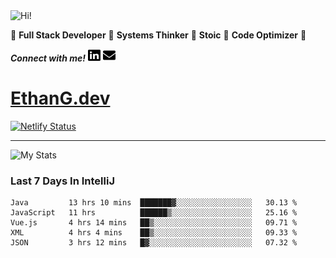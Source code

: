 <img src="https://i.giphy.com/media/3PAL5bChWnak0WJ32x/giphy.webp" alt="Hi!">

:star2: **Full Stack Developer** :star2: **Systems Thinker** :star2: **Stoic** :star2: **Code Optimizer** :star2:

***Connect with me!*** <a href="https://www.linkedin.com/in/ethan-glover/"><img src="https://raw.githubusercontent.com/eglove/eglove/eeb591600b73da426bd298d229e2fd96df019488/linkedin-brands.svg" alt="LinkedIn" width="20px" height="20px"></a> <a href="mailto:hello@ethang.email"><img src="https://raw.githubusercontent.com/eglove/eglove/47aceecf4819797d993f5facc7764cb99d0ab039/envelope-solid.svg" alt="Email" width="20px" height="20px"></a>

# [EthanG.dev](https://ethang.dev/)

[![Netlify Status](https://api.netlify.com/api/v1/badges/386a0047-e6d7-4b02-af54-535d4fdd1866/deploy-status)](https://app.netlify.com/sites/focused-elion-be8588/deploys)

<hr>

![My Stats](https://github-readme-stats.vercel.app/api?username=eglove&show_icons=true&theme=default&count_private=true)

### Last 7 Days In IntelliJ
<!--START_SECTION:waka-->
```text
Java         13 hrs 10 mins  ███████▓░░░░░░░░░░░░░░░░░   30.13 % 
JavaScript   11 hrs          ██████▒░░░░░░░░░░░░░░░░░░   25.16 % 
Vue.js       4 hrs 14 mins   ██▒░░░░░░░░░░░░░░░░░░░░░░   09.71 % 
XML          4 hrs 4 mins    ██▒░░░░░░░░░░░░░░░░░░░░░░   09.33 % 
JSON         3 hrs 12 mins   █▓░░░░░░░░░░░░░░░░░░░░░░░   07.32 % 
```
<!--END_SECTION:waka-->

